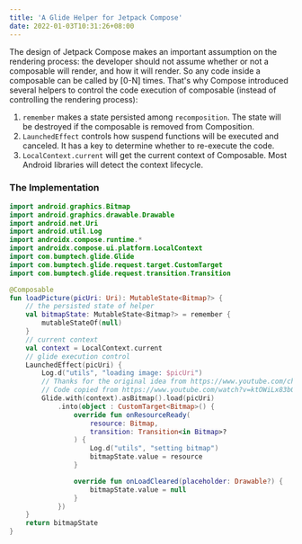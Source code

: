 ```yaml
---
title: 'A Glide Helper for Jetpack Compose'
date: 2022-01-03T10:31:26+08:00
---
```


The design of Jetpack Compose makes an important assumption on the rendering process: the developer
should not assume whether or not a composable will render, and how it will render. So any
code inside a composable can be called by [0-N] times. That's why Compose introduced several
helpers to control the code execution of composable (instead of controlling the rendering process):

1. `remember` makes a state persisted among `recomposition`. The state will be destroyed if the composable
   is removed from Composition.
2. `LaunchedEffect` controls how suspend functions will be executed and canceled. It has a key to determine
   whether to re-execute the code.
3. `LocalContext.current` will get the current context of Composable. Most Android libraries will detect
   the context lifecycle.

### The Implementation

```kotlin
import android.graphics.Bitmap
import android.graphics.drawable.Drawable
import android.net.Uri
import android.util.Log
import androidx.compose.runtime.*
import androidx.compose.ui.platform.LocalContext
import com.bumptech.glide.Glide
import com.bumptech.glide.request.target.CustomTarget
import com.bumptech.glide.request.transition.Transition

@Composable
fun loadPicture(picUri: Uri): MutableState<Bitmap?> {
    // the persisted state of helper
    val bitmapState: MutableState<Bitmap?> = remember {
        mutableStateOf(null)
    }
    // current context
    val context = LocalContext.current
    // glide execution control
    LaunchedEffect(picUri) {
        Log.d("utils", "loading image: $picUri")
        // Thanks for the original idea from https://www.youtube.com/channel/UCoNZZLhPuuRteu02rh7bzsw
        // Code copied from https://www.youtube.com/watch?v=ktOWiLx83bQ
        Glide.with(context).asBitmap().load(picUri)
            .into(object : CustomTarget<Bitmap>() {
                override fun onResourceReady(
                    resource: Bitmap,
                    transition: Transition<in Bitmap>?
                ) {
                    Log.d("utils", "setting bitmap")
                    bitmapState.value = resource
                }

                override fun onLoadCleared(placeholder: Drawable?) {
                    bitmapState.value = null
                }
            })
    }
    return bitmapState
}
```
